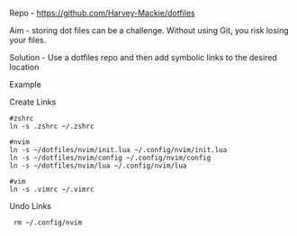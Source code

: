 Repo - https://github.com/Harvey-Mackie/dotfiles

Aim - storing dot files can be a challenge. Without using Git, you risk losing your files.

Solution - Use a dotfiles repo and then add symbolic links to the desired location 

Example

   Create Links

    #zshrc
    ln -s .zshrc ~/.zshrc

    #nvim
    ln -s ~/dotfiles/nvim/init.lua ~/.config/nvim/init.lua
    ln -s ~/dotfiles/nvim/config ~/.config/nvim/config
    ln -s ~/dotfiles/nvim/lua ~/.config/nvim/lua

    #vim
    ln -s .vimrc ~/.vimrc


   Undo Links

     rm ~/.config/nvim
